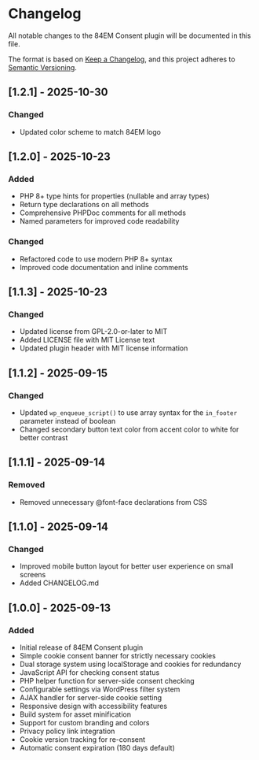 # Changelog

All notable changes to the 84EM Consent plugin will be documented in this file.

The format is based on [Keep a Changelog](https://keepachangelog.com/en/1.1.0/),
and this project adheres to [Semantic Versioning](https://semver.org/spec/v2.0.0.html).

## [1.2.1] - 2025-10-30
### Changed
- Updated color scheme to match 84EM logo

## [1.2.0] - 2025-10-23

### Added
- PHP 8+ type hints for properties (nullable and array types)
- Return type declarations on all methods
- Comprehensive PHPDoc comments for all methods
- Named parameters for improved code readability

### Changed
- Refactored code to use modern PHP 8+ syntax
- Improved code documentation and inline comments

## [1.1.3] - 2025-10-23

### Changed
- Updated license from GPL-2.0-or-later to MIT
- Added LICENSE file with MIT License text
- Updated plugin header with MIT license information

## [1.1.2] - 2025-09-15

### Changed
- Updated `wp_enqueue_script()` to use array syntax for the `in_footer` parameter instead of boolean
- Changed secondary button text color from accent color to white for better contrast

## [1.1.1] - 2025-09-14

### Removed
- Removed unnecessary @font-face declarations from CSS

## [1.1.0] - 2025-09-14

### Changed
- Improved mobile button layout for better user experience on small screens
- Added CHANGELOG.md

## [1.0.0] - 2025-09-13

### Added
- Initial release of 84EM Consent plugin
- Simple cookie consent banner for strictly necessary cookies
- Dual storage system using localStorage and cookies for redundancy
- JavaScript API for checking consent status
- PHP helper function for server-side consent checking
- Configurable settings via WordPress filter system
- AJAX handler for server-side cookie setting
- Responsive design with accessibility features
- Build system for asset minification
- Support for custom branding and colors
- Privacy policy link integration
- Cookie version tracking for re-consent
- Automatic consent expiration (180 days default)
